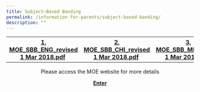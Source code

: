```yaml
---
title: Subject–Based Banding
permalink: /information-for-parents/subject-based-banding/
description: ""
---
```


<table>
<tbody>
<tr>
<th><a href="/files/1%20MOE_SBB_ENG_revised%201%20Mar%202018.pdf">1. MOE_SBB_ENG_revised 1 Mar 2018.pdf</a>&nbsp;</th>
<th><a href="/files/2%20MOE_SBB_CHI_revised%201%20Mar%202018.pdf">2. MOE_SBB_CHI_revised 1 Mar 2018.pdf</a>&nbsp;</th>
<th><a href="/files/3%20MOE_SBB_ML_revised%201%20Mar%202018.pdf">3. MOE_SBB_ML_revised 1 Mar 2018.pdf</a>&nbsp;</th>
<th><a href="/files/4%20MOE_SBB_TL_revised%201%20Mar%202018.pdf">4. MOE_SBB_TL_revised 1 Mar 2018.pdf</a>&nbsp;</th>
</tr>
</tbody>
</table>
<p style="text-align: center;">Please access the MOE website for more details</p>
<p style="text-align: center;"><a href="https://beta.moe.gov.sg/primary/curriculum/subject-based-banding/" target="_blank" rel="noopener"><strong>Enter</strong></a></p>
